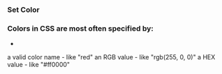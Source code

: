 ### Set Color

### Colors in CSS are most often specified by:
* 
a valid color name - like "red"
an RGB value - like "rgb(255, 0, 0)"
a HEX value - like "#ff0000"